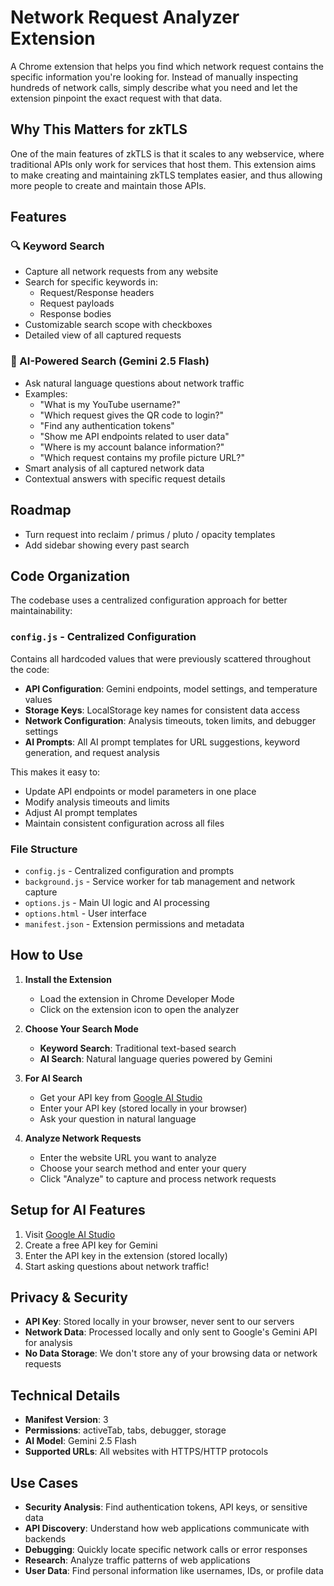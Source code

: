 # Network Request Analyzer Extension

A Chrome extension that helps you find which network request contains the specific information you're looking for. Instead of manually inspecting hundreds of network calls, simply describe what you need and let the extension pinpoint the exact request with that data.

## Why This Matters for zkTLS

One of the main features of zkTLS is that it scales to any webservice, where traditional APIs only work for services that host them. This extension aims to make creating and maintaining zkTLS templates easier, and thus allowing more people to create and maintain those APIs.

## Features

### 🔍 Keyword Search
- Capture all network requests from any website
- Search for specific keywords in:
  - Request/Response headers
  - Request payloads
  - Response bodies
- Customizable search scope with checkboxes
- Detailed view of all captured requests

### 🤖 AI-Powered Search (Gemini 2.5 Flash)
- Ask natural language questions about network traffic
- Examples:
  - "What is my YouTube username?"
  - "Which request gives the QR code to login?"
  - "Find any authentication tokens"
  - "Show me API endpoints related to user data"
  - "Where is my account balance information?"
  - "Which request contains my profile picture URL?"
- Smart analysis of all captured network data
- Contextual answers with specific request details

## Roadmap

- Turn request into reclaim / primus / pluto / opacity templates
- Add sidebar showing every past search

## Code Organization

The codebase uses a centralized configuration approach for better maintainability:

### `config.js` - Centralized Configuration
Contains all hardcoded values that were previously scattered throughout the code:

- **API Configuration**: Gemini endpoints, model settings, and temperature values
- **Storage Keys**: LocalStorage key names for consistent data access  
- **Network Configuration**: Analysis timeouts, token limits, and debugger settings
- **AI Prompts**: All AI prompt templates for URL suggestions, keyword generation, and request analysis

This makes it easy to:
- Update API endpoints or model parameters in one place
- Modify analysis timeouts and limits
- Adjust AI prompt templates
- Maintain consistent configuration across all files

### File Structure
- `config.js` - Centralized configuration and prompts
- `background.js` - Service worker for tab management and network capture
- `options.js` - Main UI logic and AI processing
- `options.html` - User interface
- `manifest.json` - Extension permissions and metadata

## How to Use

1. **Install the Extension**
   - Load the extension in Chrome Developer Mode
   - Click on the extension icon to open the analyzer

2. **Choose Your Search Mode**
   - **Keyword Search**: Traditional text-based search
   - **AI Search**: Natural language queries powered by Gemini

3. **For AI Search**
   - Get your API key from [Google AI Studio](https://aistudio.google.com/app/apikey)
   - Enter your API key (stored locally in your browser)
   - Ask your question in natural language

4. **Analyze Network Requests**
   - Enter the website URL you want to analyze
   - Choose your search method and enter your query
   - Click "Analyze" to capture and process network requests

## Setup for AI Features

1. Visit [Google AI Studio](https://aistudio.google.com/app/apikey)
2. Create a free API key for Gemini
3. Enter the API key in the extension (stored locally)
4. Start asking questions about network traffic!

## Privacy & Security

- **API Key**: Stored locally in your browser, never sent to our servers
- **Network Data**: Processed locally and only sent to Google's Gemini API for analysis
- **No Data Storage**: We don't store any of your browsing data or network requests

## Technical Details

- **Manifest Version**: 3
- **Permissions**: activeTab, tabs, debugger, storage
- **AI Model**: Gemini 2.5 Flash
- **Supported URLs**: All websites with HTTPS/HTTP protocols

## Use Cases

- **Security Analysis**: Find authentication tokens, API keys, or sensitive data
- **API Discovery**: Understand how web applications communicate with backends
- **Debugging**: Quickly locate specific network calls or error responses
- **Research**: Analyze traffic patterns of web applications
- **User Data**: Find personal information like usernames, IDs, or profile data
